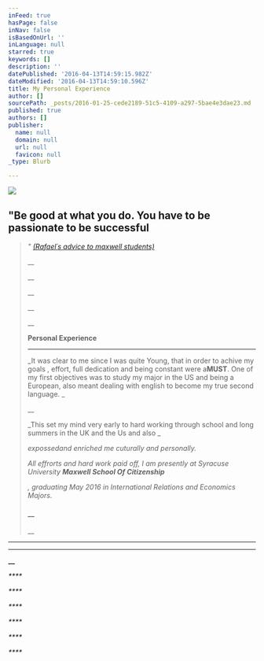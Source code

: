 ```yaml
---
inFeed: true
hasPage: false
inNav: false
isBasedOnUrl: ''
inLanguage: null
starred: true
keywords: []
description: ''
datePublished: '2016-04-13T14:59:15.982Z'
dateModified: '2016-04-13T14:59:10.596Z'
title: My Personal Experience
author: []
sourcePath: _posts/2016-01-25-cede2189-51c5-4109-a297-5bae4e3dae23.md
published: true
authors: []
publisher:
  name: null
  domain: null
  url: null
  favicon: null
_type: Blurb

---
```

![](https://the-grid-user-content.s3-us-west-2.amazonaws.com/7ac9de3d-47ba-4cdf-8072-53b784ea365e.png)

## "Be good at what you do. You have to be passionate to be successful

> _" [(Rafael´s advice to maxwell students)][0]_
> 
> __
> 
> __
> 
> __
> 
> __
> 
> __
> 
> __Personal Experience__
> 
> ____
> 
> _It
> was clear to me since I was quite Young, that in order to achive my goals ,
> effort, full dedication and being constant were a**MUST**. One of my first
> objectives was to study my major in the US and being a European,
> also meant dealing with english to become my true second language. _
> 
> __
> 
> _This
> set my mind very early to hard working through school and long summers in the
> UK and the Us and also _
> 
> _expossedand enriched me cuturally and personally._
> 
> _All effrorts and hard work paid off, I
> am presently at Syracuse University **Maxwell
> School Of Citizenship**_
> 
> _, graduating May 2016 in International Relations and
> Economics Majors._
> 
> #### __
> 
> __

****

****

**__**

_****_

_****_

_****_

_****_

_****_

_****_

[0]: http://www.maxwell.syr.edu/DC/DC_Profiles/Rafael_Cifuentes__16,_IR___ECON__16/
